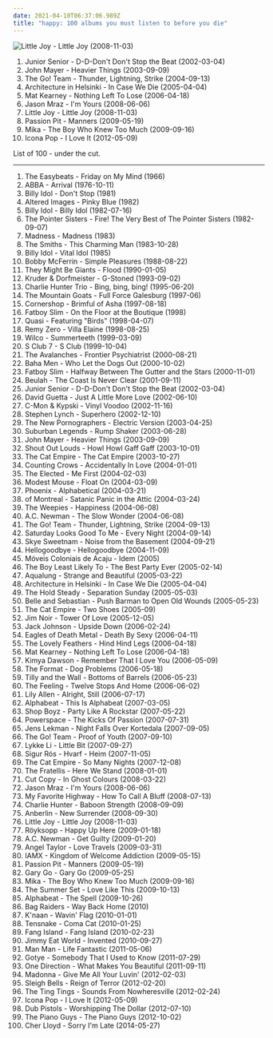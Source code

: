 ```yaml
---
date: 2021-04-10T06:37:06.989Z
title: "happy: 100 albums you must listen to before you die"
---
```

![Little Joy - Little Joy (2008-11-03)](http://coverartarchive.org/release/c2111aeb-1666-4b3d-9ba9-50e7f66c5de0/7171674981-500.jpg "Little Joy - Little Joy (2008-11-03)")
<ol class="albums">
<li data-cover="http://coverartarchive.org/release/7c71b328-e6ab-48b1-96b8-f1df0fca78eb/2981796820-500.jpg" data-tags="electronic, electronica, happy, dance" role="button">Junior Senior - D-D-Don't Don't Stop the Beat (2002-03-04)</li>
<li data-cover="http://coverartarchive.org/release/de5686c7-a301-476e-b4df-61f67f83824b/6621900880-500.jpg" data-tags="john mayer, rock" role="button">John Mayer - Heavier Things (2003-09-09)</li>
<li data-cover="https://img.discogs.com/Gl0JdmtBh4Bu5ENhknStJ6146Ig=/fit-in/600x645/filters:strip_icc():format(jpeg):mode_rgb():quality(90)/discogs-images/R-8577781-1464404138-7605.jpeg.jpg" data-tags="indie, indie rock" role="button">The Go! Team - Thunder, Lightning, Strike (2004-09-13)</li>
<li data-cover="https://img.discogs.com/dvj5OpSy9aqWBgTg6DzCum06chU=/fit-in/280x243/filters:strip_icc():format(jpeg):mode_rgb():quality(90)/discogs-images/R-747219-1242292656.jpeg.jpg" data-tags="indie pop" role="button">Architecture in Helsinki - In Case We Die (2005-04-04)</li>
<li data-cover="https://img.discogs.com/ihYWSmPw0AwWWyMFFIaHYTuzsU8=/fit-in/220x219/filters:strip_icc():format(jpeg):mode_rgb():quality(90)/discogs-images/R-2116301-1439610592-2602.jpeg.jpg" data-tags="mat kearney" role="button">Mat Kearney - Nothing Left To Lose (2006-04-18)</li>
<li data-cover="https://via.placeholder.com/450" data-tags="jason mraz" role="button">Jason Mraz - I'm Yours (2008-06-06)</li>
<li data-cover="http://coverartarchive.org/release/c2111aeb-1666-4b3d-9ba9-50e7f66c5de0/7171674981-500.jpg" data-tags="happy" role="button">Little Joy - Little Joy (2008-11-03)</li>
<li data-cover="http://coverartarchive.org/release/830e2a21-1e76-40ad-a4a5-9a1b12d656ff/11102770324-500.jpg" data-tags="electronic, indie pop, indie" role="button">Passion Pit - Manners (2009-05-19)</li>
<li data-cover="https://img.discogs.com/IKYwr9L9ZoxLmVAvJk4Myb1_G_Y=/fit-in/600x530/filters:strip_icc():format(jpeg):mode_rgb():quality(90)/discogs-images/R-8105976-1553876160-6124.jpeg.jpg" data-tags="pop, mika" role="button">Mika - The Boy Who Knew Too Much (2009-09-16)</li>
<li data-cover="http://coverartarchive.org/release/887f5886-3ade-4b40-b9b0-8a9dc17912be/5213943610-500.jpg" data-tags="i love it, electronic" role="button">Icona Pop - I Love It (2012-05-09)</li>
</ol>
List of 100 - under the cut.
<!-- more -->

_________________

<ol class="albums">
<li data-cover="https://img.discogs.com/MG4zQYJohrZLveLfzk8f7C0DvGA=/fit-in/600x596/filters:strip_icc():format(jpeg):mode_rgb():quality(90)/discogs-images/R-5891387-1549371617-9485.jpeg.jpg" data-tags="classic rock, 60s, psychedelic, oldies, beat" role="button">
The Easybeats - Friday on My Mind (1966)
</li>
<li data-cover="http://coverartarchive.org/release/f2e7464f-d63b-426b-9a11-6c12c3b5bb84/18748080001-500.jpg" data-tags="pop, 70s" role="button">
ABBA - Arrival (1976-10-11)
</li>
<li data-cover="http://coverartarchive.org/release/6671f035-bb7f-48f3-98a3-99ca33202c67/14753977630-500.jpg" data-tags="80s, happy, 1981 albums, flashback alternatives, gespannt" role="button">
Billy Idol - Don't Stop (1981)
</li>
<li data-cover="http://coverartarchive.org/release/d8ab5316-9fad-47c2-9e9f-ccb5350bdf2e/882344625-500.jpg" data-tags="new wave, happy" role="button">
Altered Images - Pinky Blue (1982)
</li>
<li data-cover="https://img.discogs.com/PCgnxVCzzTl-HSsQaU4qnKhloN4=/fit-in/600x600/filters:strip_icc():format(jpeg):mode_rgb():quality(90)/discogs-images/R-600291-1175787502.jpeg.jpg" data-tags="rock, 80s, new wave" role="button">
Billy Idol - Billy Idol (1982-07-16)
</li>
<li data-cover="https://img.discogs.com/8d8f8f69c0b35de09d8b8b063a3d2cd54dd9e234/images/spacer.gif" data-tags="happy, being a kid, p sisters" role="button">
The Pointer Sisters - Fire! The Very Best of The Pointer Sisters (1982-09-07)
</li>
<li data-cover="http://coverartarchive.org/release/3c7258c3-1d4a-4d86-a84c-962a633c386a/7467485718-500.jpg" data-tags="happy, ska, steveadams fm, steveadamsfm" role="button">
Madness - Madness (1983)
</li>
<li data-cover="https://img.discogs.com/Feym80uVoAut1K5XZG7_l0q_F3M=/fit-in/600x601/filters:strip_icc():format(jpeg):mode_rgb():quality(90)/discogs-images/R-1493201-1541766046-7285.jpeg.jpg" data-tags="happy, brit pop" role="button">
The Smiths - This Charming Man (1983-10-28)
</li>
<li data-cover="http://coverartarchive.org/release/08c1b5dc-8b44-4039-b86f-c0dc4975cc27/9230305954-500.jpg" data-tags="80s, rock, new wave" role="button">
Billy Idol - Vital Idol (1985)
</li>
<li data-cover="https://img.discogs.com/N0yLwGB1N62q6L1sBZX0T-eJ_O8=/fit-in/600x595/filters:strip_icc():format(jpeg):mode_rgb():quality(90)/discogs-images/R-6339568-1416841014-5652.jpeg.jpg" data-tags="jazz, a cappella, vocal, reggae" role="button">
Bobby McFerrin - Simple Pleasures (1988-08-22)
</li>
<li data-cover="http://coverartarchive.org/release/22f6cbf4-bc17-4e61-bee9-77f86134426c/8972699010-500.jpg" data-tags="alternative" role="button">
They Might Be Giants - Flood (1990-01-05)
</li>
<li data-cover="https://img.discogs.com/LDoJ4fXQzmCA4wn5n-IRtTjqeP4=/fit-in/600x597/filters:strip_icc():format(jpeg):mode_rgb():quality(90)/discogs-images/R-3481-1568187492-9559.jpeg.jpg" data-tags="chillout, downtempo" role="button">
Kruder & Dorfmeister - G-Stoned (1993-09-02)
</li>
<li data-cover="http://coverartarchive.org/release/40f239f7-248d-4bcf-aae0-894afcd46ea2/9526033999-500.jpg" data-tags="jazz, happy, tenor saxophone, intelligent, modern jazz, nice, blue note, san francisco, simply amazing, radio friendly, kick out the jams, jazszsz, greasy granny, smart songwriter, charlie hunter trio, dave ellis" role="button">
Charlie Hunter Trio - Bing, bing, bing! (1995-06-20)
</li>
<li data-cover="http://coverartarchive.org/release/d6b43dea-a490-45ef-a2df-c4baf53324e2/7927182820-500.jpg" data-tags="indie" role="button">
The Mountain Goats - Full Force Galesburg (1997-06)
</li>
<li data-cover="https://img.discogs.com/N0DYQcqv2Jz9FvR27AOv7ZoFATA=/fit-in/600x531/filters:strip_icc():format(jpeg):mode_rgb():quality(90)/discogs-images/R-48731-1477864490-2799.jpeg.jpg" data-tags="electronica, indie rock, raga rock" role="button">
Cornershop - Brimful of Asha (1997-08-18)
</li>
<li data-cover="http://coverartarchive.org/release/4e48d986-ca1d-47f4-8694-7477aea0f159/24821791374-500.jpg" data-tags="electronic, dj mix, big beat" role="button">
Fatboy Slim - On the Floor at the Boutique (1998)
</li>
<li data-cover="http://coverartarchive.org/release/51e264dd-6628-4007-a00c-3d067b72611f/5114498331-500.jpg" data-tags="indie, alternative rock, indie pop, happy, experimental rock, drums, lyrics, favorite drummers, sam coomes, sitrc: birds, dr small jukebox, janet weis, roxichord" role="button">
Quasi - Featuring "Birds" (1998-04-07)
</li>
<li data-cover="http://coverartarchive.org/release/520b1016-8544-48b7-808d-c3dc9f1b7424/15736645484-500.jpg" data-tags="alternative rock" role="button">
Remy Zero - Villa Elaine (1998-08-25)
</li>
<li data-cover="http://coverartarchive.org/release/38a40944-ac73-4c8e-8638-ec0075b170ea/4530840085-500.jpg" data-tags="90s" role="button">
Wilco - Summerteeth (1999-03-09)
</li>
<li data-cover="http://coverartarchive.org/release/747a3c55-9561-427e-b703-7aacf43c249a/13619800579-500.jpg" data-tags="pop" role="button">
S Club 7 - S Club (1999-10-04)
</li>
<li data-cover="http://coverartarchive.org/release/17721db8-7694-4ab4-ac6a-9ebf9bb6e0f7/16291381884-500.jpg" data-tags="electronic" role="button">
The Avalanches - Frontier Psychiatrist (2000-08-21)
</li>
<li data-cover="http://coverartarchive.org/release/e1eb09f5-090f-4a15-8fa2-a8cf7c16d87d/11878814902-500.jpg" data-tags="eurodance" role="button">
Baha Men - Who Let the Dogs Out (2000-10-02)
</li>
<li data-cover="http://coverartarchive.org/release/dfc9ac28-7ec8-3052-8653-0b2eee239b58/9158817243-500.jpg" data-tags="electronic" role="button">
Fatboy Slim - Halfway Between The Gutter and the Stars (2000-11-01)
</li>
<li data-cover="https://img.discogs.com/Ibc3g8neRWGeMlXTjKh7Ue6p2I8=/fit-in/600x597/filters:strip_icc():format(jpeg):mode_rgb():quality(90)/discogs-images/R-1069108-1445584448-4000.jpeg.jpg" data-tags="indie pop, indie rock" role="button">
Beulah - The Coast Is Never Clear (2001-09-11)
</li>
<li data-cover="http://coverartarchive.org/release/7c71b328-e6ab-48b1-96b8-f1df0fca78eb/2981796820-500.jpg" data-tags="electronic, electronica, happy, dance" role="button">
Junior Senior - D-D-Don't Don't Stop the Beat (2002-03-04)
</li>
<li data-cover="http://coverartarchive.org/release/859e1b39-674b-4aa6-afd0-35af150ff649/15701501195-500.jpg" data-tags="house" role="button">
David Guetta - Just A Little More Love (2002-06-10)
</li>
<li data-cover="http://coverartarchive.org/release/4e40d5d9-5c54-4466-92cc-cd924ea45a8c/2978448714-500.jpg" data-tags="electronic, dance, happy, groovy, favs, lekkah, 4nas, nadh, vemu, mmwm" role="button">
C-Mon & Kypski - Vinyl Voodoo (2002-11-16)
</li>
<li data-cover="https://via.placeholder.com/450" data-tags="comedy" role="button">
Stephen Lynch - Superhero (2002-12-10)
</li>
<li data-cover="http://coverartarchive.org/release/8a269305-3699-4bfb-8889-1482b99b9d50/10665995130-500.jpg" data-tags="indie rock, indie, indie pop, canadian, 00s" role="button">
The New Pornographers - Electric Version (2003-04-25)
</li>
<li data-cover="http://coverartarchive.org/release/d1acd38d-e01b-4de2-a929-ac1b72ec7d7c/3412654508-500.jpg" data-tags="ska" role="button">
Suburban Legends - Rump Shaker (2003-06-28)
</li>
<li data-cover="http://coverartarchive.org/release/de5686c7-a301-476e-b4df-61f67f83824b/6621900880-500.jpg" data-tags="john mayer, rock" role="button">
John Mayer - Heavier Things (2003-09-09)
</li>
<li data-cover="https://img.discogs.com/6GJfVqXu_BJ_fRyCbg5ue7oXqlI=/fit-in/208x208/filters:strip_icc():format(jpeg):mode_rgb():quality(90)/discogs-images/R-4383615-1363448225-9578.jpeg.jpg" data-tags="indie, swedish, indie rock" role="button">
Shout Out Louds - Howl Howl Gaff Gaff (2003-10-01)
</li>
<li data-cover="http://coverartarchive.org/release/84ae99a9-0cd3-4b13-ac6a-f05d41460912/15840373056-500.jpg" data-tags="ska" role="button">
The Cat Empire - The Cat Empire (2003-10-27)
</li>
<li data-cover="http://coverartarchive.org/release/490c329a-7ce9-4eb0-9b00-52175419d031/14684164202-500.jpg" data-tags="soundtrack, shrek" role="button">
Counting Crows - Accidentally In Love (2004-01-01)
</li>
<li data-cover="http://coverartarchive.org/release/655ad7d5-f469-46f5-a818-c544ec2c5728/26402077613-500.jpg" data-tags="indie rock, indie folk, los angeles" role="button">
The Elected - Me First (2004-02-03)
</li>
<li data-cover="https://img.discogs.com/Fcd_ngnmbfHMBVF1BuZQ5_7ndlI=/fit-in/342x342/filters:strip_icc():format(jpeg):mode_rgb():quality(90)/discogs-images/R-356917-1155841615.jpeg.jpg" data-tags="indie, rock, alternative, happy, float on, stuff i own in vinyl" role="button">
Modest Mouse - Float On (2004-03-09)
</li>
<li data-cover="http://coverartarchive.org/release/60f0b2d1-91e8-44a7-af2c-aa31390fbcb8/2142598614-500.jpg" data-tags="indie, indiepop, french" role="button">
Phoenix - Alphabetical (2004-03-21)
</li>
<li data-cover="https://img.discogs.com/SIEPK12-sJoyarzaCcPXxxjKyAQ=/fit-in/600x590/filters:strip_icc():format(jpeg):mode_rgb():quality(90)/discogs-images/R-12870299-1543555386-7478.jpeg.jpg" data-tags="indie pop, indie" role="button">
of Montreal - Satanic Panic in the Attic (2004-03-24)
</li>
<li data-cover="http://coverartarchive.org/release/250bd2dc-a9e8-4c50-9b3d-7863a0efc6d2/3457679280-500.jpg" data-tags="indie" role="button">
The Weepies - Happiness (2004-06-08)
</li>
<li data-cover="http://coverartarchive.org/release/32599cd8-ef10-39a0-9176-84126864eb21/14483513714-500.jpg" data-tags="indie" role="button">
A.C. Newman - The Slow Wonder (2004-06-08)
</li>
<li data-cover="https://img.discogs.com/Gl0JdmtBh4Bu5ENhknStJ6146Ig=/fit-in/600x645/filters:strip_icc():format(jpeg):mode_rgb():quality(90)/discogs-images/R-8577781-1464404138-7605.jpeg.jpg" data-tags="indie, indie rock" role="button">
The Go! Team - Thunder, Lightning, Strike (2004-09-13)
</li>
<li data-cover="https://img.discogs.com/btRp2YznA7QF_9Z576LqzmNocSY=/fit-in/600x600/filters:strip_icc():format(jpeg):mode_rgb():quality(90)/discogs-images/R-442593-1448241064-5247.jpeg.jpg" data-tags="indie pop, twee, happy, boy-girl, pretty indiepop" role="button">
Saturday Looks Good To Me - Every Night (2004-09-14)
</li>
<li data-cover="https://img.discogs.com/FH5EyJ1vHROjni-DJam6i3vIffE=/fit-in/599x600/filters:strip_icc():format(jpeg):mode_rgb():quality(90)/discogs-images/R-1123385-1491730920-7201.jpeg.jpg" data-tags="rock, female vocalists, skye sweetnam, pop" role="button">
Skye Sweetnam - Noise from the Basement (2004-09-21)
</li>
<li data-cover="https://img.discogs.com/pNR1hiO9ZdWhZQGmORuEPqoA0HA=/fit-in/517x517/filters:strip_icc():format(jpeg):mode_rgb():quality(90)/discogs-images/R-5795018-1402866097-4535.jpeg.jpg" data-tags="hellogoodbye" role="button">
Hellogoodbye - Hellogoodbye (2004-11-09)
</li>
<li data-cover="http://coverartarchive.org/release/920a21ae-5b89-4797-9a5a-5a2cf6666076/6306595448-500.jpg" data-tags="brasil, brazilian, ouvir com calma" role="button">
Móveis Coloniais de Acaju - Idem (2005)
</li>
<li data-cover="http://coverartarchive.org/release/9bd752d0-2b57-3395-8164-b75abc8e2e42/12608703957-500.jpg" data-tags="indie" role="button">
The Boy Least Likely To - The Best Party Ever (2005-02-14)
</li>
<li data-cover="http://coverartarchive.org/release/c258da99-ac2f-479c-95e7-21d9724fc225/11205419977-500.jpg" data-tags="indie, pop, folk" role="button">
Aqualung - Strange and Beautiful (2005-03-22)
</li>
<li data-cover="https://img.discogs.com/dvj5OpSy9aqWBgTg6DzCum06chU=/fit-in/280x243/filters:strip_icc():format(jpeg):mode_rgb():quality(90)/discogs-images/R-747219-1242292656.jpeg.jpg" data-tags="indie pop" role="button">
Architecture in Helsinki - In Case We Die (2005-04-04)
</li>
<li data-cover="https://img.discogs.com/g9qt8MUvGiB3uZ-jXKg8y_n_sjI=/fit-in/455x455/filters:strip_icc():format(jpeg):mode_rgb():quality(90)/discogs-images/R-1513587-1288765062.jpeg.jpg" data-tags="rock, indie" role="button">
The Hold Steady - Separation Sunday (2005-05-03)
</li>
<li data-cover="https://via.placeholder.com/450" data-tags="indie pop, indie, 00s" role="button">
Belle and Sebastian - Push Barman to Open Old Wounds (2005-05-23)
</li>
<li data-cover="https://img.discogs.com/YtrSaPszyrFXACFtOQboWrZfrNU=/fit-in/500x500/filters:strip_icc():format(jpeg):mode_rgb():quality(90)/discogs-images/R-893597-1170067201.jpeg.jpg" data-tags="ska, alternative, australian" role="button">
The Cat Empire - Two Shoes (2005-09)
</li>
<li data-cover="https://img.discogs.com/dU1gZJMWlQa8hV4L8CyoavxBWQs=/fit-in/500x500/filters:strip_icc():format(jpeg):mode_rgb():quality(90)/discogs-images/R-649256-1264263574.jpeg.jpg" data-tags="electronic" role="button">
Jim Noir - Tower Of Love (2005-12-05)
</li>
<li data-cover="http://coverartarchive.org/release/76409081-4134-4264-9c44-43712f552cd7/21434002898-500.jpg" data-tags="happy, cute, acoustic, laid back, jack johnson, beachy, i can play this song" role="button">
Jack Johnson - Upside Down (2006-02-24)
</li>
<li data-cover="https://img.discogs.com/Cr51MwOudaSojupQ5v1KBoHYtFE=/fit-in/600x450/filters:strip_icc():format(jpeg):mode_rgb():quality(90)/discogs-images/R-1655801-1448876667-9552.jpeg.jpg" data-tags="alternative rock, stoner rock, rock, garage rock" role="button">
Eagles of Death Metal - Death By Sexy (2006-04-11)
</li>
<li data-cover="http://coverartarchive.org/release/3c0cfb43-59f6-4a88-a127-31c58e743a7d/18801988457-500.jpg" data-tags="indie, pop, alternative, experimental, happy, canadian, melodic, fun, eclectic, montreal, artsy, 00s, uptempo, super nice, unusual instrumentation, unconventional song structure" role="button">
The Lovely Feathers - Hind Hind Legs (2006-04-18)
</li>
<li data-cover="https://img.discogs.com/ihYWSmPw0AwWWyMFFIaHYTuzsU8=/fit-in/220x219/filters:strip_icc():format(jpeg):mode_rgb():quality(90)/discogs-images/R-2116301-1439610592-2602.jpeg.jpg" data-tags="mat kearney" role="button">
Mat Kearney - Nothing Left To Lose (2006-04-18)
</li>
<li data-cover="https://img.discogs.com/0g8A8Ic0qyE1JbqnSZo3mewZPl0=/fit-in/600x600/filters:strip_icc():format(jpeg):mode_rgb():quality(90)/discogs-images/R-707924-1198936469.gif.jpg" data-tags="singer-songwriter" role="button">
Kimya Dawson - Remember That I Love You (2006-05-09)
</li>
<li data-cover="https://via.placeholder.com/450" data-tags="indie" role="button">
The Format - Dog Problems (2006-05-18)
</li>
<li data-cover="https://img.discogs.com/GR0TpSZ6YmqJNXvDRAvtR4avu_Q=/fit-in/500x500/filters:strip_icc():format(jpeg):mode_rgb():quality(90)/discogs-images/R-3295143-1324410145.jpeg.jpg" data-tags="indie pop" role="button">
Tilly and the Wall - Bottoms of Barrels (2006-05-23)
</li>
<li data-cover="https://img.discogs.com/ngP72QwaCQL3ltaXToJDNaOtB4Q=/fit-in/600x600/filters:strip_icc():format(jpeg):mode_rgb():quality(90)/discogs-images/R-772344-1244368217.jpeg.jpg" data-tags="british, soft rock, pop, indie, rock" role="button">
The Feeling - Twelve Stops And Home (2006-06-02)
</li>
<li data-cover="http://coverartarchive.org/release/7775091e-b300-4dce-849e-93dbaa96eab5/7457813154-500.jpg" data-tags="pop" role="button">
Lily Allen - Alright, Still (2006-07-17)
</li>
<li data-cover="http://coverartarchive.org/release/b21037d4-f190-407e-9857-799374e9a8b7/8282348000-500.jpg" data-tags="pop" role="button">
Alphabeat - This Is Alphabeat (2007-03-05)
</li>
<li data-cover="https://img.discogs.com/6n_StLjzNmzNkY6rQKJHl5wGZNU=/fit-in/600x554/filters:strip_icc():format(jpeg):mode_rgb():quality(90)/discogs-images/R-1952632-1500431620-6697.jpeg.jpg" data-tags="rap, happy, club shit" role="button">
Shop Boyz - Party Like A Rockstar (2007-05-22)
</li>
<li data-cover="http://coverartarchive.org/release/84097af6-1f12-4d65-99e9-a064725e6eb4/18815227088-500.jpg" data-tags="happy, makes me wanna dance, discoverockult, make me feel happy, powerspace, suprizing good, jumpingonthebed, willgetthisalbumdefinitely, stephkicks, find yourself here" role="button">
Powerspace - The Kicks Of Passion (2007-07-31)
</li>
<li data-cover="http://coverartarchive.org/release/4bae6b93-7d34-4abe-984f-61487858e8fa/4890223091-500.jpg" data-tags="indie pop, indie" role="button">
Jens Lekman - Night Falls Over Kortedala (2007-09-05)
</li>
<li data-cover="http://coverartarchive.org/release/aea336b8-1c7f-3e9b-9d0b-bec2194f3419/28649007939-500.jpg" data-tags="indie, 00s" role="button">
The Go! Team - Proof of Youth (2007-09-10)
</li>
<li data-cover="http://coverartarchive.org/release/1be60745-5d0c-3a6b-b365-ecb20299dd6d/12154931370-500.jpg" data-tags="female vocalists" role="button">
Lykke Li - Little Bit (2007-09-27)
</li>
<li data-cover="http://coverartarchive.org/release/a8270390-c345-4d3a-a341-187722f75160/8583241241-500.jpg" data-tags="post-rock, icelandic" role="button">
Sigur Rós - Hvarf - Heim (2007-11-05)
</li>
<li data-cover="http://coverartarchive.org/release/60c75797-7ea4-4a9d-83f5-b25dea1c4bce/2067224068-500.jpg" data-tags="funk, ska, jazz" role="button">
The Cat Empire - So Many Nights (2007-12-08)
</li>
<li data-cover="http://coverartarchive.org/release/a7cc45cd-0290-4178-8123-817ed02baca8/3470357156-500.jpg" data-tags="indie rock, rock, indie" role="button">
The Fratellis - Here We Stand (2008-01-01)
</li>
<li data-cover="http://coverartarchive.org/release/bee6b37a-b48e-4743-b253-77ace8c62f1d/2266503775-500.jpg" data-tags="electronic" role="button">
Cut Copy - In Ghost Colours (2008-03-22)
</li>
<li data-cover="https://via.placeholder.com/450" data-tags="jason mraz" role="button">
Jason Mraz - I'm Yours (2008-06-06)
</li>
<li data-cover="https://img.discogs.com/-icbU4pwffzydFCvpNSUUul6LOQ=/fit-in/500x500/filters:strip_icc():format(jpeg):mode_rgb():quality(90)/discogs-images/R-3794254-1344691332-2901.jpeg.jpg" data-tags="happy, summer, sweet, makes me happy" role="button">
My Favorite Highway - How To Call A Bluff (2008-07-13)
</li>
<li data-cover="http://coverartarchive.org/release/161f1a07-4223-41a8-909d-134009acce9f/5999582806-500.jpg" data-tags="jazz, happy, bass, instrumental music" role="button">
Charlie Hunter - Baboon Strength (2008-09-09)
</li>
<li data-cover="https://img.discogs.com/q9M0ZFD4a27h57L5HCc2vL0NvSg=/fit-in/600x600/filters:strip_icc():format(jpeg):mode_rgb():quality(90)/discogs-images/R-1497920-1263269238.jpeg.jpg" data-tags="alternative rock, rock" role="button">
Anberlin - New Surrender (2008-09-30)
</li>
<li data-cover="http://coverartarchive.org/release/c2111aeb-1666-4b3d-9ba9-50e7f66c5de0/7171674981-500.jpg" data-tags="happy" role="button">
Little Joy - Little Joy (2008-11-03)
</li>
<li data-cover="http://coverartarchive.org/release/71a858f1-0f5e-490d-a2a5-fb2e59ec3e4b/8894527731-500.jpg" data-tags="electronic" role="button">
Röyksopp - Happy Up Here (2009-01-18)
</li>
<li data-cover="http://coverartarchive.org/release/02a56c3b-b793-3f2f-abbf-c9844fd3953a/15606688812-500.jpg" data-tags="indie, rock, indie rock, happy, canadian, 00s, matador, verbwhores2009, my whole damn collection, tag auditions" role="button">
A.C. Newman - Get Guilty (2009-01-20)
</li>
<li data-cover="https://img.discogs.com/CVQos0tzIvf8hE0Us6Qhz1A3Ttc=/fit-in/352x350/filters:strip_icc():format(jpeg):mode_rgb():quality(90)/discogs-images/R-8020511-1453620722-9724.png.jpg" data-tags="happy, acoustic, soft, love songs, ballad, sweet, purchased 09, start to finish albums, discoverockult, powerballad, alt ballad, lovetravel, lovetravels, i own this song" role="button">
Angel Taylor - Love Travels (2009-03-31)
</li>
<li data-cover="https://img.discogs.com/lNDL8nXCb7x21HoFPfPmChKCZZU=/fit-in/600x534/filters:strip_icc():format(jpeg):mode_rgb():quality(90)/discogs-images/R-1773854-1609708059-9034.jpeg.jpg" data-tags="alternative" role="button">
IAMX - Kingdom of Welcome Addiction (2009-05-15)
</li>
<li data-cover="http://coverartarchive.org/release/830e2a21-1e76-40ad-a4a5-9a1b12d656ff/11102770324-500.jpg" data-tags="electronic, indie pop, indie" role="button">
Passion Pit - Manners (2009-05-19)
</li>
<li data-cover="http://coverartarchive.org/release/6aa055b1-051e-42e2-8782-65d25013e48d/12504569177-500.jpg" data-tags="pop, rock, british, happy, summer" role="button">
Gary Go - Gary Go (2009-05-25)
</li>
<li data-cover="https://img.discogs.com/IKYwr9L9ZoxLmVAvJk4Myb1_G_Y=/fit-in/600x530/filters:strip_icc():format(jpeg):mode_rgb():quality(90)/discogs-images/R-8105976-1553876160-6124.jpeg.jpg" data-tags="pop, mika" role="button">
Mika - The Boy Who Knew Too Much (2009-09-16)
</li>
<li data-cover="http://coverartarchive.org/release/4631f280-bc71-403f-a8fd-4637974ccf31/17601593140-500.jpg" data-tags="the summer set, rock, powerpop" role="button">
The Summer Set - Love Like This (2009-10-13)
</li>
<li data-cover="http://coverartarchive.org/release/fd57d406-6d9b-483d-be8d-75a377e757fe/2524009497-500.jpg" data-tags="electronic, electropop, pop, dance, happy, synthpop, fun, danish, europop, danish poprock" role="button">
Alphabeat - The Spell (2009-10-26)
</li>
<li data-cover="https://img.discogs.com/fmLynREcpjqMGzPsv-iYP3IOEBU=/fit-in/300x300/filters:strip_icc():format(jpeg):mode_rgb():quality(90)/discogs-images/R-2608555-1292963431.jpeg.jpg" data-tags="electronic, electro, dance, australian, happy, funk, electrodance, poptron" role="button">
Bag Raiders - Way Back Home (2010)
</li>
<li data-cover="https://img.discogs.com/3-Yod8rujU6Y4iG6tqS_824HmII=/fit-in/600x459/filters:strip_icc():format(jpeg):mode_rgb():quality(90)/discogs-images/R-2834483-1488441125-6059.jpeg.jpg" data-tags="hip-hop, schlager" role="button">
K'naan - Wavin' Flag (2010-01-01)
</li>
<li data-cover="https://img.discogs.com/Wbl1K45Uck0dvUYqtwZOpSDYqAQ=/fit-in/500x500/filters:strip_icc():format(jpeg):mode_rgb():quality(90)/discogs-images/R-2103001-1264239385.jpeg.jpg" data-tags="electro, dance, happy, house, chic" role="button">
Tensnake - Coma Cat (2010-01-25)
</li>
<li data-cover="http://coverartarchive.org/release/593a917a-9f7e-46ea-bf2f-10a6f34fadb4/13513416639-500.jpg" data-tags="indie rock" role="button">
Fang Island - Fang Island (2010-02-23)
</li>
<li data-cover="https://img.discogs.com/LWh_oQb7EG0KtAKkssoE_AWK1-E=/fit-in/225x225/filters:strip_icc():format(jpeg):mode_rgb():quality(90)/discogs-images/R-2752340-1299436862.jpeg.jpg" data-tags="alternative, alternative rock" role="button">
Jimmy Eat World - Invented (2010-09-27)
</li>
<li data-cover="http://coverartarchive.org/release/3bcfd4b2-a2f4-4d9a-ae5d-bbe6f343b1c5/4781198698-500.jpg" data-tags="alternative, indie rock, happy, electornic, low down, drunk walking the streets at 4am thinking of her, u street dc" role="button">
Man Man - Life Fantastic (2011-05-06)
</li>
<li data-cover="https://img.discogs.com/onmqSEYZPlKxHXLcDhp3F3tVWLQ=/fit-in/600x450/filters:strip_icc():format(jpeg):mode_rgb():quality(90)/discogs-images/R-10455018-1497785721-9981.jpeg.jpg" data-tags="pop, somebody that i used to know" role="button">
Gotye - Somebody That I Used to Know (2011-07-29)
</li>
<li data-cover="https://via.placeholder.com/450" data-tags="one direction" role="button">
One Direction - What Makes You Beautiful (2011-09-11)
</li>
<li data-cover="http://coverartarchive.org/release/7841b4d3-3e9f-4d11-ba02-aca5d19558a4/1940920868-500.jpg" data-tags="madonna, pop" role="button">
Madonna - Give Me All Your Luvin' (2012-02-03)
</li>
<li data-cover="http://coverartarchive.org/release/afc47229-be68-49be-9306-6563a2acbad8/3180799317-500.jpg" data-tags="noise pop, indie rock" role="button">
Sleigh Bells - Reign of Terror (2012-02-20)
</li>
<li data-cover="http://coverartarchive.org/release/ccecd601-45e2-411c-bae2-650dd504bf03/13992225037-500.jpg" data-tags="indie, electronic" role="button">
The Ting Tings - Sounds From Nowheresville (2012-02-24)
</li>
<li data-cover="http://coverartarchive.org/release/887f5886-3ade-4b40-b9b0-8a9dc17912be/5213943610-500.jpg" data-tags="i love it, electronic" role="button">
Icona Pop - I Love It (2012-05-09)
</li>
<li data-cover="http://coverartarchive.org/release/a42c4336-c712-4df2-8cbe-c3a31977d91e/28138649646-500.jpg" data-tags="happy, jungle, summer, reggae dnb" role="button">
Dub Pistols - Worshipping The Dollar (2012-07-10)
</li>
<li data-cover="http://coverartarchive.org/release/c3662da7-dd97-481e-bc61-3d046cccc51b/7638922855-500.jpg" data-tags="piano" role="button">
The Piano Guys - The Piano Guys (2012-10-02)
</li>
<li data-cover="http://coverartarchive.org/release/061227cc-726d-4dbb-96e2-7e6da17c2dbb/7322842299-500.jpg" data-tags="pop" role="button">
Cher Lloyd - Sorry I'm Late (2014-05-27)
</li>
</ol>